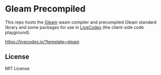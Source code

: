 # Gleam Precompiled

This repo hosts the [Gleam](https://gleam.run) wasm compiler and precompiled Gleam standard library and some packages for use in [LiveCodes](https://github.com/live-codes/livecodes) (the client-side code playground).

https://livecodes.io/?template=gleam

## License

MIT License
